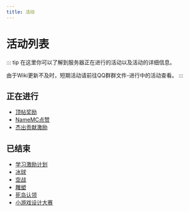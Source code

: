 ```yaml
---
title: 活动
---
```


# 活动列表
::: tip
在这里你可以了解到服务器正在进行的活动以及活动的详细信息。

由于Wiki更新不及时，短期活动请前往QQ群群文件-进行中的活动查看。
:::

<!-- <img :src="$withBase('/assets/img/modes-minecraft-survive.jpg')" style="border-radius: 7px;"/> -->

## 正在进行

- [顶帖奖励](bump.md) <Badge text="长期活动" type="tip"/>
- [NameMC点赞](like.md) <Badge text="长期活动" type="tip"/>
- [杰出贡献激励](contribution.md) <Badge text="长期活动" type="tip"/>

## 已结束
- [学习激励计划](studybump.md) <Badge text="长期活动" type="tip"/> <Badge text="已结束" type="warning"/>
- [冰球](bingqiu.md) <Badge text="已结束" type="warning"/>
- [空战](skywar.md) <Badge text="已结束" type="warning"/>
- [雕塑](sculpture.md) <Badge text="已结束" type="warning"/>
- [死岛认领](2021-07-20.md) <Badge text="已结束" type="warning"/>
- [小游戏设计大赛](2021-07-21.md) <Badge text="已结束" type="warning"/>